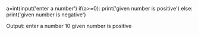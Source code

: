 a=int(input('enter a number')
if(a>=0):
   print('given number is positive')
else:
   print('given number is negative')
 

Output:
enter a number 10
given number is positive
